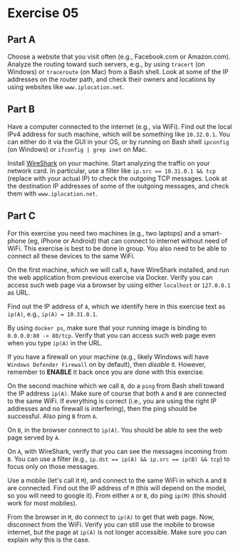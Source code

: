 # Exercise 05

## Part A

Choose a website that you visit often (e.g., Facebook.com or Amazon.com).
Analyze the routing toward such servers, e.g.,
by using `tracert` (on Windows) or `traceroute` (on Mac) from a Bash shell.
Look at some of the IP addresses on the router path, and check their owners and locations
by using websites like `www.iplocation.net`.

## Part B

Have a computer connected to the internet (e.g., via WiFi).
Find out the local IPv4 address for such machine, which will be something
like `10.32.0.1`. 
You can either do it via the GUI in your OS, or by running on Bash shell
`ipconfig` (on Windows) or `ifconfig | grep inet` on Mac.

Install [WireShark](http://www.wireshark.org) on your machine.
Start analyzing the traffic on your network card.
In particular, use a filter like `ip.src == 10.31.0.1 && tcp` (replace with your 
actual IP) to check the outgoing TCP messages.
Look at the destination IP addresses of some of the outgoing messages,
and check them with `www.iplocation.net`.


## Part C
For this exercise you need two machines (e.g., two laptops) and a smart-phone (eg, iPhone 
or Android) that can connect to internet without need of WiFi.
This exercise is best to be done in group.
You also need to be able to connect all these devices to the same WiFi.

On the first machine, which we will call `A`, have WireShark installed, and run the web application
from previous exercise via Docker.
Verify you can access such web page via a browser by using either `localhost` or `127.0.0.1`
as URL.  

Find out the IP address of `A`, which we identify here in this exercise text as `ip(A)`,
e.g., `ip(A) = 10.31.0.1`.

By using `docker ps`, make sure that your running image is binding to `0.0.0.0:80 -> 80/tcp`.
Verify that you can access such web page even when you type `ip(A)` in the URL.

If you have a firewall on your machine (e.g., likely Windows will have `Windows Defender Firewall`
on by default), then *disable* it.
However, remember to **ENABLE** it back once you are done with this exercise.  


On the second machine which we call `B`, do a `ping` from Bash shell toward the IP address `ip(A)`.
Make sure of course that both `A` and `B` are connected to the same WiFi.
If everything is correct (i.e., you are using the right IP addresses and no firewall is 
interfering), then the ping should be successful. 
Also ping `B` from `A`.

On `B`, in the browser connect to `ip(A)`. You should be able to see the web page served by `A`.

On `A`, with WireShark, verify that you can see the messages incoming from `B`.
You can use a filter (e.g., `ip.dst == ip(A) && ip.src == ip(B) && tcp`) to focus only 
on those messages.

Use a mobile (let's call it `M`), and connect to the same WiFi in which `A` and `B` are connected.
Find out the IP address of `M` (this will depend on the model, so you will need to google it).
From either `A` or `B`, do ping `ip(M)` (this should work for most mobiles).

From the browser in `M`, do connect to `ip(A)` to get that web page.
Now, disconnect from the WiFi.
Verify you can still use the mobile to browse internet, but the page at `ip(A)` is not longer
accessible. 
Make sure you can explain *why* this is the case.  




